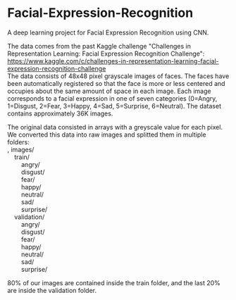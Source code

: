 # Facial-Expression-Recognition
 A deep learning project for Facial Expression Recognition using CNN. <br/>
 
 The data comes from the past Kaggle challenge "Challenges in Representation Learning: Facial Expression Recognition Challenge":
https://www.kaggle.com/c/challenges-in-representation-learning-facial-expression-recognition-challenge
<br/>
The data consists of 48x48 pixel grayscale images of faces. The faces have been automatically registered so that the face is more or less centered and occupies about the same amount of space in each image. Each image corresponds to a facial expression in one of seven categories (0=Angry, 1=Disgust, 2=Fear, 3=Happy, 4=Sad, 5=Surprise, 6=Neutral). The dataset contains approximately 36K images.

The original data consisted in arrays with a greyscale value for each pixel. We converted this data into raw images and splitted them in multiple folders: <br>,
    images/<br>
    &nbsp;&nbsp;&nbsp;&nbsp;train/<br>
    &nbsp;&nbsp;&nbsp;&nbsp;&nbsp;&nbsp;&nbsp;&nbsp;angry/<br>
    &nbsp;&nbsp;&nbsp;&nbsp;&nbsp;&nbsp;&nbsp;&nbsp;disgust/<br>
    &nbsp;&nbsp;&nbsp;&nbsp;&nbsp;&nbsp;&nbsp;&nbsp;fear/<br>
    &nbsp;&nbsp;&nbsp;&nbsp;&nbsp;&nbsp;&nbsp;&nbsp;happy/<br>
    &nbsp;&nbsp;&nbsp;&nbsp;&nbsp;&nbsp;&nbsp;&nbsp;neutral/<br>
    &nbsp;&nbsp;&nbsp;&nbsp;&nbsp;&nbsp;&nbsp;&nbsp;sad/<br>
    &nbsp;&nbsp;&nbsp;&nbsp;&nbsp;&nbsp;&nbsp;&nbsp;surprise/<br>
    &nbsp;&nbsp;&nbsp;&nbsp;validation/<br>
    &nbsp;&nbsp;&nbsp;&nbsp;&nbsp;&nbsp;&nbsp;&nbsp;angry/<br>
    &nbsp;&nbsp;&nbsp;&nbsp;&nbsp;&nbsp;&nbsp;&nbsp;disgust/<br>
    &nbsp;&nbsp;&nbsp;&nbsp;&nbsp;&nbsp;&nbsp;&nbsp;fear/<br>
    &nbsp;&nbsp;&nbsp;&nbsp;&nbsp;&nbsp;&nbsp;&nbsp;happy/<br>
    &nbsp;&nbsp;&nbsp;&nbsp;&nbsp;&nbsp;&nbsp;&nbsp;neutral/<br>
    &nbsp;&nbsp;&nbsp;&nbsp;&nbsp;&nbsp;&nbsp;&nbsp;sad/<br>
    &nbsp;&nbsp;&nbsp;&nbsp;&nbsp;&nbsp;&nbsp;&nbsp;surprise/<br>
    
    
 80% of our images are contained inside the train folder, and the last 20% are inside the validation folder.
